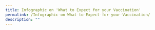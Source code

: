 ```yaml
---
title: Infographic on 'What to Expect for your Vaccination'
permalink: /Infographic-on-What-to-Expect-for-your-Vaccination/
description: ""
---
```

